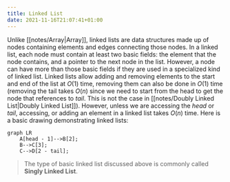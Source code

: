 ```yaml
---
title: Linked List
date: 2021-11-16T21:07:41+01:00
---
```

Unlike [[notes/Array|Array]], linked lists are data structures made up of nodes containing elements and edges connecting those nodes. In a linked list, each node must contain at least two basic fields: the element that the node contains, and a pointer to the next node in the list. However, a node can have more than those basic fields if they are used in a specialized kind of linked list. Linked lists allow adding and removing elements to the start and end of the list at $O(1)$ time, removing them can also be done in $O(1)$ time (removing the tail takes $O(n)$ since we need to start from the head to get the node that references to *tail*. This is not the case in [[notes/Doubly Linked List|Doubly Linked List]]). However, unless we are accessing the *head* or *tail*, accessing, or adding an element in a linked list takes $O(n)$ time. Here is a basic drawing demonstrating linked lists:

```mermaid
graph LR
	A[head - 1]-->B[2];
	B-->C[3];
	C-->D[2 - tail];
```

> The type of basic linked list discussed above is commonly called **Singly Linked List**.